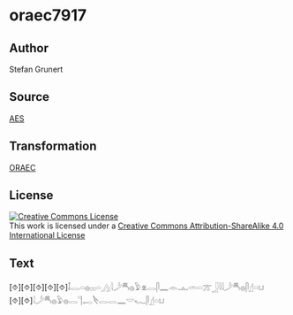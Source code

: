 # oraec7917

## Author

Stefan Grunert

## Source

[AES](https://github.com/simondschweitzer/aes)

## Transformation

[ORAEC](https://oraec.github.io/)

## License

<a rel="license" href="http://creativecommons.org/licenses/by-sa/4.0/"><img alt="Creative Commons License" style="border-width:0" src="https://i.creativecommons.org/l/by-sa/4.0/88x31.png" /></a><br />This work is licensed under a <a rel="license" href="http://creativecommons.org/licenses/by-sa/4.0/">Creative Commons Attribution-ShareAlike 4.0 International License</a>

## Text

[⯑][⯑][⯑][⯑][⯑]𓄤𓂋𓏏𓐍𓊪𓊪𓏏𓂻𓇋𓌳𓄪𓐍𓅱𓁷𓂋𓋴𓈖𓁹𓊵𓏛𓏏𓊄𓃀𓇋𓇋𓌳𓄪𓐍𓋴𓊨𓏏𓂓<br>
[⯑][⯑]𓇋𓌳𓄪𓐍𓅱𓐍𓂋𓊹𓉻𓌸𓂋𓂋𓈖𓎟𓆑𓋴𓊨𓏏𓂓<br>
